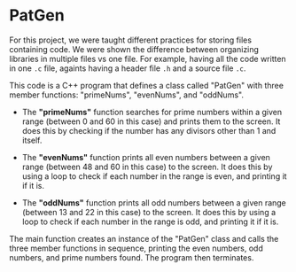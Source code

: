 # PatGen

For this project, we were taught different practices for storing files containing code. We were shown the difference between organizing libraries in multiple files vs one file. For example, having all the code written in one `.c` file, againts having a header file `.h` and a source file `.c`.

This code is a C++ program that defines a class called "PatGen" with three member functions: "primeNums", "evenNums", and "oddNums".

* The **"primeNums"** function searches for prime numbers within a given range (between 0 and 60 in this case) and prints them to the screen. It does this by checking if the number has any divisors other than 1 and itself.

* The **"evenNums"** function prints all even numbers between a given range (between 48 and 60 in this case) to the screen. It does this by using a loop to check if each number in the range is even, and printing it if it is.

* The **"oddNums"** function prints all odd numbers between a given range (between 13 and 22 in this case) to the screen. It does this by using a loop to check if each number in the range is odd, and printing it if it is.

The main function creates an instance of the "PatGen" class and calls the three member functions in sequence, printing the even numbers, odd numbers, and prime numbers found. The program then terminates.
